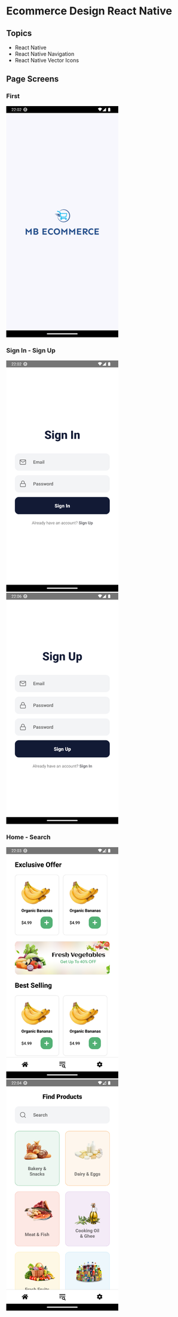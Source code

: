 # Ecommerce Design React Native 

## Topics
 - React Native
 - React Native Navigation
 - React Native Vector Icons

## Page Screens

### First
<img src="app_screens/first.png" width="300" > 

### Sign In - Sign Up
<img src="app_screens/login.png" width="300" > <img src="app_screens/register.png" width="300" >

### Home - Search
<img src="app_screens/home.png" width="300" > <img src="app_screens/search.png" width="300" >


